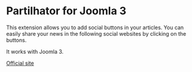 # Partilhator for Joomla 3
This extension allows you to add social buttons in your articles. You can easily share your news in the following social websites by clicking on the buttons.

It works with Joomla 3.

[Official site](http://www.joomlaempresa.es/en/)